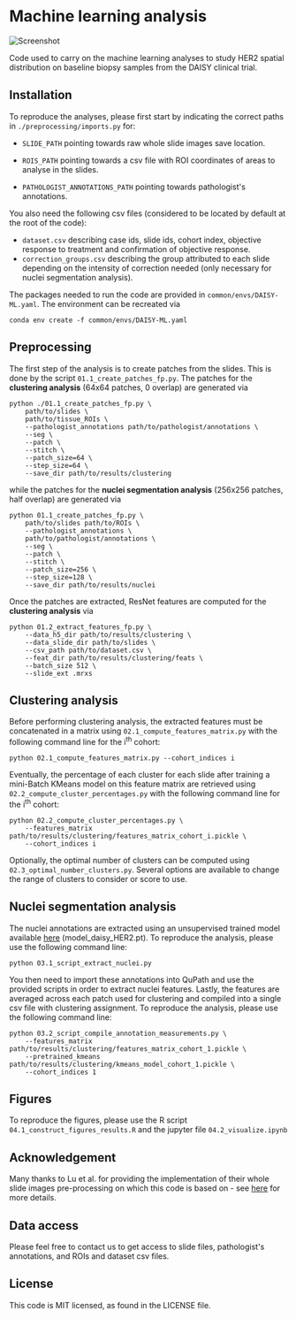# Machine learning analysis

![Screenshot](./img/pipeline.jpg)

Code used to carry on the machine learning analyses to study HER2 spatial distribution on baseline biopsy samples
from the DAISY clinical trial.

## Installation

To reproduce the analyses, please first start by indicating the correct paths in `./preprocessing/imports.py` for:

* `SLIDE_PATH` pointing towards raw whole slide images save location.
- `ROIS_PATH` pointing towards a csv file with ROI coordinates of areas to analyse in the slides. 
* `PATHOLOGIST_ANNOTATIONS_PATH` pointing towards pathologist's annotations.

You also need the following csv files (considered to be located by default at the root of the code):
* `dataset.csv` describing case ids, slide ids, cohort index, objective response to treatment and confirmation of
  objective response.
* `correction_groups.csv` describing the group attributed to each slide depending on the intensity of correction needed
  (only necessary for nuclei segmentation analysis).

The packages needed
to run the code are provided in `common/envs/DAISY-ML.yaml`. The environment can be recreated via

```
conda env create -f common/envs/DAISY-ML.yaml
```

## Preprocessing

The first step of the analysis is to create patches from the slides. This is done by the script
`01.1_create_patches_fp.py`. The patches for the **clustering analysis** (64x64 patches, 0 overlap) are generated via

```
python ./01.1_create_patches_fp.py \
    path/to/slides \
    path/to/tissue_ROIs \
    --pathologist_annotations path/to/pathologist/annotations \
    --seg \
    --patch \
    --stitch \
    --patch_size=64 \
    --step_size=64 \
    --save_dir path/to/results/clustering
```

while the patches for the **nuclei segmentation analysis** (256x256 patches, half overlap) are generated via

```
python 01.1_create_patches_fp.py \
    path/to/slides path/to/ROIs \
    --pathologist_annotations \
    path/to/pathologist/annotations \
    --seg \
    --patch \
    --stitch \
    --patch_size=256 \
    --step_size=128 \
    --save_dir path/to/results/nuclei
```

Once the patches are extracted, ResNet features are computed for the **clustering analysis** via

```
python 01.2_extract_features_fp.py \
    --data_h5_dir path/to/results/clustering \
    --data_slide_dir path/to/slides \
    --csv_path path/to/dataset.csv \
    --feat_dir path/to/results/clustering/feats \
    --batch_size 512 \
    --slide_ext .mrxs
```

## Clustering analysis

Before performing clustering analysis, the extracted features must be concatenated in a matrix using
`02.1_compute_features_matrix.py` with the following command line for the i<sup>th</sup> cohort:

```
python 02.1_compute_features_matrix.py --cohort_indices i 
```

Eventually, the percentage of each cluster for each slide after training a mini-Batch KMeans model on this feature
matrix are retrieved using `02.2_compute_cluster_percentages.py` with the following command line for the i<sup>th</sup>
cohort:

```
python 02.2_compute_cluster_percentages.py \
    --features_matrix path/to/results/clustering/features_matrix_cohort_i.pickle \
    --cohort_indices i
```

Optionally, the optimal number of clusters can be computed using `02.3_optimal_number_clusters.py`. Several options are
available to change the range of clusters to consider or score to use.

## Nuclei segmentation analysis

The nuclei annotations are extracted using an unsupervised trained model available
[here](https://drive.google.com/drive/u/1/folders/1qSBd6_m5omPAGijiDa2BRhZDAtxcaRxL) (model_daisy_HER2.pt). To
reproduce the analysis, please use the following command line:

```
python 03.1_script_extract_nuclei.py 
```

You then need to import these annotations into QuPath and use the provided scripts in order to extract nuclei features.
Lastly, the features are averaged across each patch used for clustering and compiled into a single csv file with
clustering assignment. To reproduce the analysis, please use the following command line:

```
python 03.2_script_compile_annotation_measurements.py \
    --features_matrix path/to/results/clustering/features_matrix_cohort_1.pickle \
    --pretrained_kmeans path/to/results/clustering/kmeans_model_cohort_1.pickle \
    --cohort_indices 1
```

## Figures

To reproduce the figures, please use the R script `04.1_construct_figures_results.R` and the jupyter file
`04.2_visualize.ipynb`

## Acknowledgement

Many thanks to Lu et al. for providing the implementation of their whole slide images pre-processing on which this code
is based on - see [here](https://github.com/mahmoodlab/CLAM) for more details.

## Data access

Please feel free to contact us to get access to slide files, pathologist's annotations, and ROIs and dataset csv files.

## License

This code is MIT licensed, as found in the LICENSE file.
